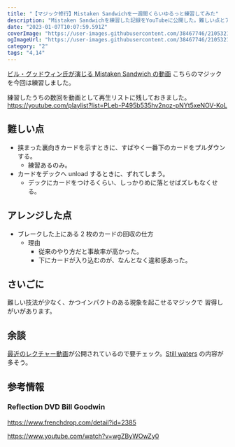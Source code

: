 ```yaml
---
title: "【マジック修行】Mistaken Sandwichを一週間くらいゆるっと練習してみた"
description: "Mistaken Sandwichを練習した記録をYouTubeに公開した。難しい点とアレンジした点を加えて書いている。"
date: "2023-01-07T10:07:59.591Z"
coverImage: "https://user-images.githubusercontent.com/38467746/210532142-d21b4450-42c7-4f97-a0eb-3f93ce115f24.jpeg"
ogImageUrl: "https://user-images.githubusercontent.com/38467746/210532142-d21b4450-42c7-4f97-a0eb-3f93ce115f24.jpeg"
category: "2"
tags: "4,14"
---
```


[ビル・グッドウィン氏が演じる Mistaken Sandwich の動画](https://www.vanishingincmagic.com/card-magic-downloads/mistaken-sandwich/)
こちらのマジックを今回は練習しました。

練習したうちの数回を動画として再生リストに残しておきました。
https://youtube.com/playlist?list=PLeb-P495b535hv2noz-pNYt5xeNOV-KoL

## 難しい点

- 挟まった裏向きカードを示すときに、すばやく一番下のカードをプルダウンする。
  - 練習あるのみ。
- カードをデックへ unload するときに、ずれてしまう。
  - デックにカードをつけるくらい、しっかりめに落とせばズレもなくせる。

## アレンジした点

- ブレークした上にある 2 枚のカードの回収の仕方
  - 理由
    - 従来のやり方だと事故率が高かった。
    - 下にカードが入り込むのが、なんとなく違和感あった。

## さいごに

難しい技法が少なく、かつインパクトのある現象を起こせるマジックで
習得しがいがあります。

## 余談

[最近のレクチャー動画](https://club.conjuror.community/billy-goodwin-living-room-lecture-july-2022/)が公開されているので要チェック。[Still waters](https://www.youtube.com/watch?v=gUpSOrJAP7I) の内容が多そう。

## 参考情報

### Reflection DVD Bill Goodwin

https://www.frenchdrop.com/detail?id=2385

https://www.youtube.com/watch?v=wgZByWOwZy0
